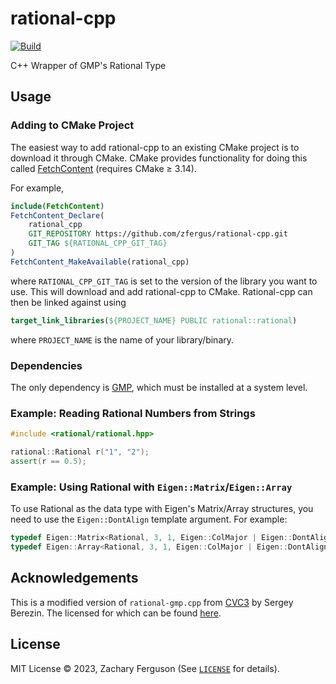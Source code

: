 # rational-cpp

[![Build](https://github.com/zfergus/rational-cpp/actions/workflows/continuous.yml/badge.svg)](https://github.com/zfergus/rational-cpp/actions/workflows/continuous.yml)

C++ Wrapper of GMP's Rational Type

## Usage

### Adding to CMake Project

The easiest way to add rational-cpp to an existing CMake project is to download it through CMake.
CMake provides functionality for doing this called [FetchContent](https://cmake.org/cmake/help/latest/module/FetchContent.html) (requires CMake ≥ 3.14).

For example,

```cmake
include(FetchContent)
FetchContent_Declare(
    rational_cpp
    GIT_REPOSITORY https://github.com/zfergus/rational-cpp.git
    GIT_TAG ${RATIONAL_CPP_GIT_TAG}
)
FetchContent_MakeAvailable(rational_cpp)
```

where `RATIONAL_CPP_GIT_TAG` is set to the version of the library you want to use. This will download and add rational-cpp to CMake. Rational-cpp can then be linked against using

```cmake
target_link_libraries(${PROJECT_NAME} PUBLIC rational::rational)
```

where `PROJECT_NAME` is the name of your library/binary.

### Dependencies

The only dependency is [GMP](https://gmplib.org/), which must be installed at a system level.

### Example: Reading Rational Numbers from Strings

```cpp
#include <rational/rational.hpp>

rational::Rational r("1", "2");
assert(r == 0.5);
```

### Example: Using Rational with `Eigen::Matrix`/`Eigen::Array`

To use Rational as the data type with Eigen's Matrix/Array structures, you need to use the `Eigen::DontAlign` template argument. For example:

```cpp
typedef Eigen::Matrix<Rational, 3, 1, Eigen::ColMajor | Eigen::DontAlign> Vector3r;
typedef Eigen::Array<Rational, 3, 1, Eigen::ColMajor | Eigen::DontAlign> Array3r;
```

## Acknowledgements

This is a modified version of `rational-gmp.cpp` from [CVC3](https://cs.nyu.edu/acsys/cvc3/releases/1.5/doc/rational-gmp_8cpp-source.html) by Sergey Berezin.
The licensed for which can be found [here](https://cs.nyu.edu/acsys/cvc3/releases/1.5/doc/LICENSE.html).

## License

MIT License © 2023, Zachary Ferguson (See <a href="https://github.com/zfergus/rational-cpp/blob/main/LICENSE"><code>LICENSE</code></a> for details).
